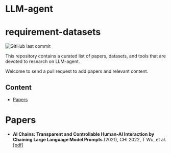 # LLM-agent
# requirement-datasets
![GitHub last commit](https://img.shields.io/github/last-commit/jdmpku/llm-agent)

This repository contains a curated list of papers, datasets, and tools that are devoted to research on LLM-agent.

Welcome to send a pull request to add papers and relevant content.

## Content
- [Papers](#papers)


# Papers

- **AI Chains: Transparent and Controllable Human-AI Interaction by Chaining Large Language Model Prompts** (2021), CHI 2022, T Wu, et al. [[pdf]](https://arxiv.org/abs/2110.01691)
